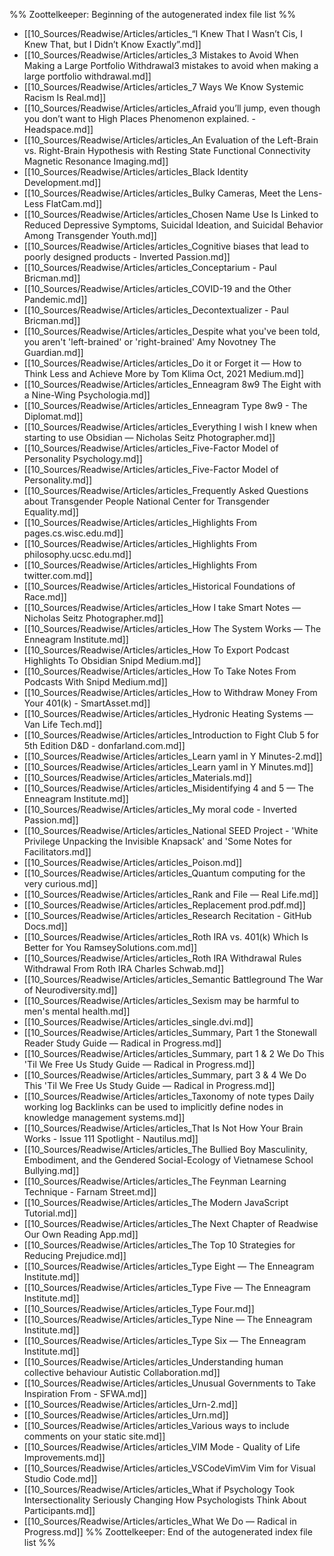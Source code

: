 %% Zoottelkeeper: Beginning of the autogenerated index file list  %%
-  [[10_Sources/Readwise/Articles/articles_“I Knew That I Wasn’t Cis, I Knew That, but I Didn’t Know Exactly”.md]]
-  [[10_Sources/Readwise/Articles/articles_3 Mistakes to Avoid When Making a Large Portfolio Withdrawal3 mistakes to avoid when making a large portfolio withdrawal.md]]
-  [[10_Sources/Readwise/Articles/articles_7 Ways We Know Systemic Racism Is Real.md]]
-  [[10_Sources/Readwise/Articles/articles_Afraid you’ll jump, even though you don’t want to High Places Phenomenon explained. - Headspace.md]]
-  [[10_Sources/Readwise/Articles/articles_An Evaluation of the Left-Brain vs. Right-Brain Hypothesis with Resting State Functional Connectivity Magnetic Resonance Imaging.md]]
-  [[10_Sources/Readwise/Articles/articles_Black Identity Development.md]]
-  [[10_Sources/Readwise/Articles/articles_Bulky Cameras, Meet the Lens-Less FlatCam.md]]
-  [[10_Sources/Readwise/Articles/articles_Chosen Name Use Is Linked to Reduced Depressive Symptoms, Suicidal Ideation, and Suicidal Behavior Among Transgender Youth.md]]
-  [[10_Sources/Readwise/Articles/articles_Cognitive biases that lead to poorly designed products - Inverted Passion.md]]
-  [[10_Sources/Readwise/Articles/articles_Conceptarium - Paul Bricman.md]]
-  [[10_Sources/Readwise/Articles/articles_COVID-19 and the Other Pandemic.md]]
-  [[10_Sources/Readwise/Articles/articles_Decontextualizer - Paul Bricman.md]]
-  [[10_Sources/Readwise/Articles/articles_Despite what you've been told, you aren't 'left-brained' or 'right-brained'  Amy Novotney  The Guardian.md]]
-  [[10_Sources/Readwise/Articles/articles_Do it or Forget it — How to Think Less and Achieve More  by Tom Klima  Oct, 2021  Medium.md]]
-  [[10_Sources/Readwise/Articles/articles_Enneagram 8w9 The Eight with a Nine-Wing  Psychologia.md]]
-  [[10_Sources/Readwise/Articles/articles_Enneagram Type 8w9 - The Diplomat.md]]
-  [[10_Sources/Readwise/Articles/articles_Everything I wish I knew when starting to use Obsidian — Nicholas Seitz Photographer.md]]
-  [[10_Sources/Readwise/Articles/articles_Five-Factor Model of Personality  Psychology.md]]
-  [[10_Sources/Readwise/Articles/articles_Five-Factor Model of Personality.md]]
-  [[10_Sources/Readwise/Articles/articles_Frequently Asked Questions about Transgender People  National Center for Transgender Equality.md]]
-  [[10_Sources/Readwise/Articles/articles_Highlights From pages.cs.wisc.edu.md]]
-  [[10_Sources/Readwise/Articles/articles_Highlights From philosophy.ucsc.edu.md]]
-  [[10_Sources/Readwise/Articles/articles_Highlights From twitter.com.md]]
-  [[10_Sources/Readwise/Articles/articles_Historical Foundations of Race.md]]
-  [[10_Sources/Readwise/Articles/articles_How I take Smart Notes — Nicholas Seitz Photographer.md]]
-  [[10_Sources/Readwise/Articles/articles_How The System Works — The Enneagram Institute.md]]
-  [[10_Sources/Readwise/Articles/articles_How To Export Podcast Highlights To Obsidian  Snipd  Medium.md]]
-  [[10_Sources/Readwise/Articles/articles_How To Take Notes From Podcasts With Snipd  Medium.md]]
-  [[10_Sources/Readwise/Articles/articles_How to Withdraw Money From Your 401(k) - SmartAsset.md]]
-  [[10_Sources/Readwise/Articles/articles_Hydronic Heating Systems — Van Life Tech.md]]
-  [[10_Sources/Readwise/Articles/articles_Introduction to Fight Club 5 for 5th Edition D&D - donfarland.com.md]]
-  [[10_Sources/Readwise/Articles/articles_Learn yaml in Y Minutes-2.md]]
-  [[10_Sources/Readwise/Articles/articles_Learn yaml in Y Minutes.md]]
-  [[10_Sources/Readwise/Articles/articles_Materials.md]]
-  [[10_Sources/Readwise/Articles/articles_Misidentifying 4 and 5 — The Enneagram Institute.md]]
-  [[10_Sources/Readwise/Articles/articles_My moral code - Inverted Passion.md]]
-  [[10_Sources/Readwise/Articles/articles_National SEED Project - 'White Privilege Unpacking the Invisible Knapsack' and 'Some Notes for Facilitators.md]]
-  [[10_Sources/Readwise/Articles/articles_Poison.md]]
-  [[10_Sources/Readwise/Articles/articles_Quantum computing for the very curious.md]]
-  [[10_Sources/Readwise/Articles/articles_Rank and File — Real Life.md]]
-  [[10_Sources/Readwise/Articles/articles_Replacement prod.pdf.md]]
-  [[10_Sources/Readwise/Articles/articles_Research Recitation - GitHub Docs.md]]
-  [[10_Sources/Readwise/Articles/articles_Roth IRA vs. 401(k) Which Is Better for You  RamseySolutions.com.md]]
-  [[10_Sources/Readwise/Articles/articles_Roth IRA Withdrawal Rules  Withdrawal From Roth IRA  Charles Schwab.md]]
-  [[10_Sources/Readwise/Articles/articles_Semantic Battleground The War of Neurodiversity.md]]
-  [[10_Sources/Readwise/Articles/articles_Sexism may be harmful to men's mental health.md]]
-  [[10_Sources/Readwise/Articles/articles_single.dvi.md]]
-  [[10_Sources/Readwise/Articles/articles_Summary, Part 1  the Stonewall Reader  Study Guide — Radical in Progress.md]]
-  [[10_Sources/Readwise/Articles/articles_Summary, part 1 & 2  We Do This 'Til We Free Us  Study Guide — Radical in Progress.md]]
-  [[10_Sources/Readwise/Articles/articles_Summary, part 3 & 4  We Do This 'Til We Free Us  Study Guide — Radical in Progress.md]]
-  [[10_Sources/Readwise/Articles/articles_Taxonomy of note types  Daily working log  Backlinks can be used to implicitly define nodes in knowledge management systems.md]]
-  [[10_Sources/Readwise/Articles/articles_That Is Not How Your Brain Works - Issue 111 Spotlight - Nautilus.md]]
-  [[10_Sources/Readwise/Articles/articles_The Bullied Boy Masculinity, Embodiment, and the Gendered Social-Ecology of Vietnamese School Bullying.md]]
-  [[10_Sources/Readwise/Articles/articles_The Feynman Learning Technique - Farnam Street.md]]
-  [[10_Sources/Readwise/Articles/articles_The Modern JavaScript Tutorial.md]]
-  [[10_Sources/Readwise/Articles/articles_The Next Chapter of Readwise Our Own Reading App.md]]
-  [[10_Sources/Readwise/Articles/articles_The Top 10 Strategies for Reducing Prejudice.md]]
-  [[10_Sources/Readwise/Articles/articles_Type Eight — The Enneagram Institute.md]]
-  [[10_Sources/Readwise/Articles/articles_Type Five — The Enneagram Institute.md]]
-  [[10_Sources/Readwise/Articles/articles_Type Four.md]]
-  [[10_Sources/Readwise/Articles/articles_Type Nine — The Enneagram Institute.md]]
-  [[10_Sources/Readwise/Articles/articles_Type Six — The Enneagram Institute.md]]
-  [[10_Sources/Readwise/Articles/articles_Understanding human collective behaviour  Autistic Collaboration.md]]
-  [[10_Sources/Readwise/Articles/articles_Unusual Governments to Take Inspiration From - SFWA.md]]
-  [[10_Sources/Readwise/Articles/articles_Urn-2.md]]
-  [[10_Sources/Readwise/Articles/articles_Urn.md]]
-  [[10_Sources/Readwise/Articles/articles_Various ways to include comments on your static site.md]]
-  [[10_Sources/Readwise/Articles/articles_VIM Mode - Quality of Life Improvements.md]]
-  [[10_Sources/Readwise/Articles/articles_VSCodeVimVim Vim for Visual Studio Code.md]]
-  [[10_Sources/Readwise/Articles/articles_What if Psychology Took Intersectionality Seriously Changing How Psychologists Think About Participants.md]]
-  [[10_Sources/Readwise/Articles/articles_What We Do — Radical in Progress.md]]
%% Zoottelkeeper: End of the autogenerated index file list  %%
